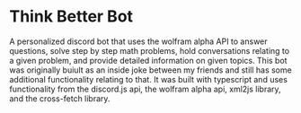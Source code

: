 # Think Better Bot
A personalized discord bot that uses the wolfram alpha API to answer questions, solve step by step math problems, hold conversations relating to a given problem, and provide detailed information on given topics. This bot was originally buiult as an inside joke between my friends and still has some additional functionality relating to that. It was built with typescript and uses functionality from the discord.js api, the wolfram alpha api, xml2js library, and the cross-fetch library.
